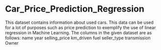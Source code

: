 # Car_Price_Prediction_Regression

This dataset contains information about used cars.
This data can be used for a lot of purposes such as price prediction to exemplify the use of linear regression in Machine Learning.
The columns in the given dataset are as follows:
name
year
selling_price
km_driven
fuel
seller_type
transmission
Owner

